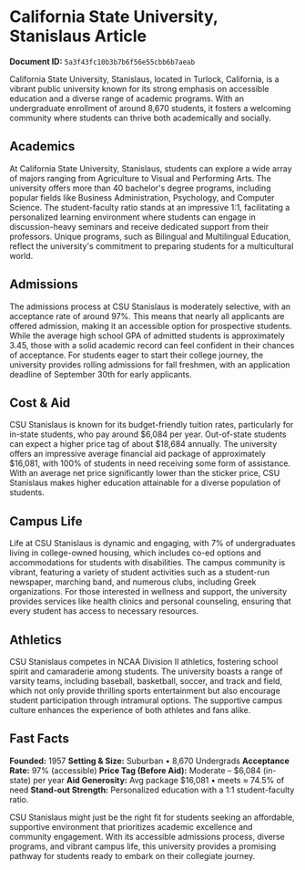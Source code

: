 # California State University, Stanislaus Article

**Document ID:** `5a3f43fc10b3b7b6f56e55cbb6b7aeab`

California State University, Stanislaus, located in Turlock, California, is a vibrant public university known for its strong emphasis on accessible education and a diverse range of academic programs. With an undergraduate enrollment of around 8,670 students, it fosters a welcoming community where students can thrive both academically and socially.

## Academics
At California State University, Stanislaus, students can explore a wide array of majors ranging from Agriculture to Visual and Performing Arts. The university offers more than 40 bachelor's degree programs, including popular fields like Business Administration, Psychology, and Computer Science. The student-faculty ratio stands at an impressive 1:1, facilitating a personalized learning environment where students can engage in discussion-heavy seminars and receive dedicated support from their professors. Unique programs, such as Bilingual and Multilingual Education, reflect the university's commitment to preparing students for a multicultural world.

## Admissions
The admissions process at CSU Stanislaus is moderately selective, with an acceptance rate of around 97%. This means that nearly all applicants are offered admission, making it an accessible option for prospective students. While the average high school GPA of admitted students is approximately 3.45, those with a solid academic record can feel confident in their chances of acceptance. For students eager to start their college journey, the university provides rolling admissions for fall freshmen, with an application deadline of September 30th for early applicants.

## Cost & Aid
CSU Stanislaus is known for its budget-friendly tuition rates, particularly for in-state students, who pay around $6,084 per year. Out-of-state students can expect a higher price tag of about $18,684 annually. The university offers an impressive average financial aid package of approximately $16,081, with 100% of students in need receiving some form of assistance. With an average net price significantly lower than the sticker price, CSU Stanislaus makes higher education attainable for a diverse population of students.

## Campus Life
Life at CSU Stanislaus is dynamic and engaging, with 7% of undergraduates living in college-owned housing, which includes co-ed options and accommodations for students with disabilities. The campus community is vibrant, featuring a variety of student activities such as a student-run newspaper, marching band, and numerous clubs, including Greek organizations. For those interested in wellness and support, the university provides services like health clinics and personal counseling, ensuring that every student has access to necessary resources.

## Athletics
CSU Stanislaus competes in NCAA Division II athletics, fostering school spirit and camaraderie among students. The university boasts a range of varsity teams, including baseball, basketball, soccer, and track and field, which not only provide thrilling sports entertainment but also encourage student participation through intramural options. The supportive campus culture enhances the experience of both athletes and fans alike.

## Fast Facts
**Founded:** 1957
**Setting & Size:** Suburban • 8,670 Undergrads
**Acceptance Rate:** 97% (accessible)
**Price Tag (Before Aid):** Moderate – $6,084 (in-state) per year
**Aid Generosity:** Avg package $16,081 • meets ≈ 74.5% of need
**Stand-out Strength:** Personalized education with a 1:1 student-faculty ratio.

CSU Stanislaus might just be the right fit for students seeking an affordable, supportive environment that prioritizes academic excellence and community engagement. With its accessible admissions process, diverse programs, and vibrant campus life, this university provides a promising pathway for students ready to embark on their collegiate journey.
